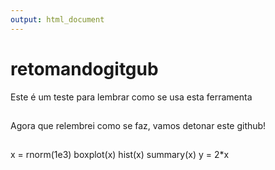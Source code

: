 ```yaml
---
output: html_document
---
```

# retomandogitgub
Este é um teste para lembrar como se usa esta ferramenta

##

Agora que relembrei como se faz, vamos detonar este github!

##
x = rnorm(1e3)
boxplot(x)
hist(x)
summary(x)
y = 2*x
